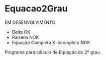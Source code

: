 # Equacao2Grau

EM DESENVOLVIMENTO
- Delta OK
- Raízens NOK
- Equação Completa X Incompleta NOK

Programa para cálculo de Equação do 2º grau.
